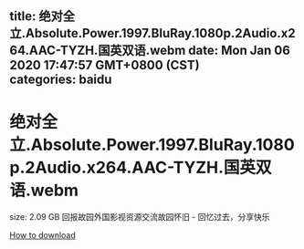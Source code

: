 
title: 绝对全立.Absolute.Power.1997.BluRay.1080p.2Audio.x264.AAC-TYZH.国英双语.webm
date: Mon Jan 06 2020 17:47:57 GMT+0800 (CST)    
categories: baidu
---

# 绝对全立.Absolute.Power.1997.BluRay.1080p.2Audio.x264.AAC-TYZH.国英双语.webm
size: 2.09 GB
 回报故园外国影视资源交流故园怀旧 - 回忆过去，分享快乐
 

[How to download](https://bpcam.bemobtrk.com/go/2ceec3aa-1ca2-46d6-b9ff-aaa5c184517c?jno=3442)